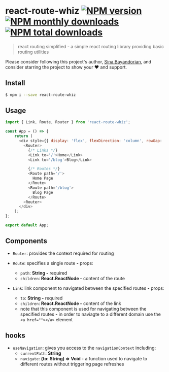 # react-route-whiz [![NPM version](https://img.shields.io/npm/v/react-route-whiz.svg?style=flat)](https://www.npmjs.com/package/react-route-whiz) [![NPM monthly downloads](https://img.shields.io/npm/dm/react-route-whiz.svg?style=flat)](https://npmjs.org/package/react-route-whiz) [![NPM total downloads](https://img.shields.io/npm/dt/react-route-whiz.svg?style=flat)](https://npmjs.org/package/react-route-whiz)

> react routing simplified - a simple react routing library providing basic routing utilities

Please consider following this project's author, [Sina Bayandorian](https://github.com/sina-byn), and consider starring the project to show your :heart: and support.

## Install
```sh
$ npm i --save react-route-whiz
```

## Usage
```js
import { Link, Route, Router } from 'react-route-whiz';

const App = () => {
    return (
      <div style={{ display: 'flex', flexDirection: 'column', rowGap: '2rem' }}>
        <Router>
          {/* Links */}
          <Link to='/'>Home</Link>
          <Link to='/blog'>Blog</Link>

          {/* Routes */}
          <Route path='/'>
            Home Page
          </Route>
          <Route path='/blog'>
            Blog Page
          </Route>
        <Router>
      </div>
    );
};

export default App;
```

## Components

* `Router`: provides the context required for routing

* `Route`: specifies a single route **-** props:
    * `path`: **String -** required
    * `children`: **React.ReactNode -** content of the route
* `Link`: link component to navigated between the specified routes **-** props:
    * `to`: **String -** required
    * `children`: **React.ReactNode -** content of the link
    * note that this component is used for navigating between the specified routes **-** in order to naviagte to a different domain use the `<a href=""></a>` element

## hooks
* `useNavigation`: gives you access to the `navigationContext` including:
    * `currentPath`: **String**
    * `navigate`: **(to: String) => Void -** a function used to navigate to different routes without triggering page refreshes